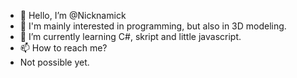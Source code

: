 - 👋 Hello, I’m @Nicknamick
- 👀 I'm mainly interested in programming, but also in 3D modeling.
- 🌱 I’m currently learning C#, skript and little javascript.
- 📫 How to reach me?
- Not possible yet.

<!---
Nicknamick/Nicknamick is a ✨ special ✨ repository because its `README.md` (this file) appears on your GitHub profile.
You can click the Preview link to take a look at your changes.
--->
